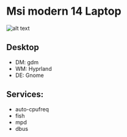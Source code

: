 # Msi modern 14 Laptop

![alt text](../../images/msi-neofetch)

## Desktop
* DM: gdm
* WM: Hyprland
* DE: Gnome

## Services:
* auto-cpufreq
* fish
* mpd
* dbus
